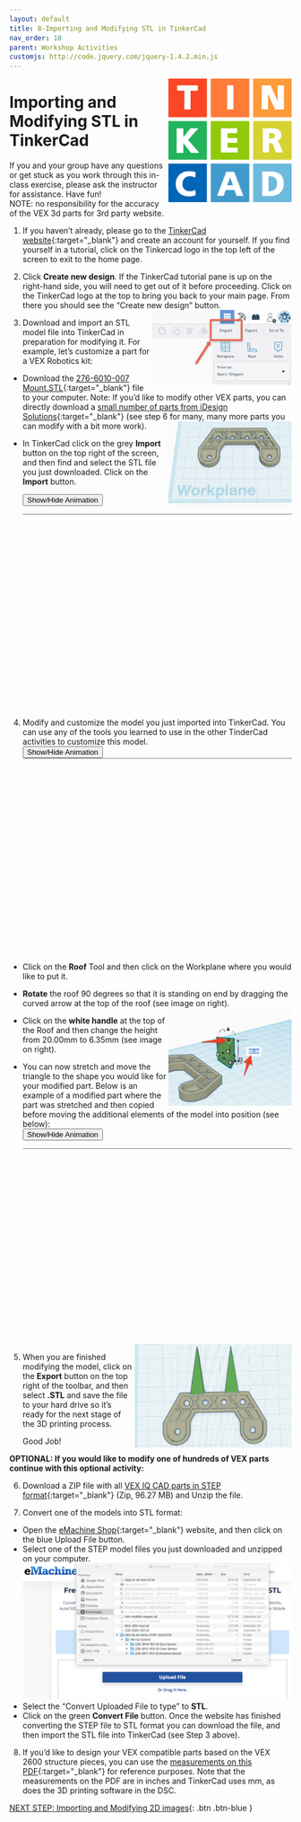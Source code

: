 ```yaml
---
layout: default
title: 8-Importing and Modifying STL in TinkerCad
nav_order: 10
parent: Workshop Activities
customjs: http://code.jquery.com/jquery-1.4.2.min.js
---
```

<img src="images/tinkercad-import-01.png" style="float:right;width:220px" alt="TinkerCad logo">

# Importing and Modifying STL in TinkerCad

If you and your group have any questions or get stuck as you work through this in-class exercise, please ask the instructor for assistance.  Have fun!<br>
NOTE: no responsibility for the accuracy of the VEX 3d parts for 3rd party website.

1. If you haven’t already, please go to the [TinkerCad website](http://tinkercad.com){:target="_blank"} and create an account for yourself.  If you find yourself in a tutorial, click on the Tinkercad logo in the top left of the screen to exit to the home page.

2. Click **Create new design**. If the TinkerCad tutorial pane is up on the right-hand side, you will need to get out of it before proceeding. Click on the TinkerCad logo at the top to bring you back to your main page. From there you should see the “Create new design” button. 
    <img src="images/tinkercad-import-02.png" style="float:right;width:250px" alt="Importing menu">

3. Download and import an STL model file into TinkerCad in preparation for modifying it. For example, let’s customize a part for a VEX Robotics kit:
- Download the [276-6010-007 Mount.STL](https://www.idesignsol.com/files/276-6010-007%20Mount.STL){:target="_blank"} file to your computer. 
Note: If you’d like to modify other VEX parts, you can directly download a [small number of parts from iDesign Solutions](https://www.idesignsol.com/index.php?route=blog/article&article_id=23){:target="_blank"} (see step 6 for many, many more parts you can modify with a bit more work).
    <img src="images/tinkercad-import-03.png" style="float:right;width:220px" alt="Example of object">
- In TinkerCad click on the grey **Import** button on the top right of the screen, and then find and select the STL file you just downloaded. Click on the **Import** button.

    <button onclick="toggle('gif1')">Show/Hide Animation</button>
    <div id="gif1">
    <img src="images/tinkercad-import-04.gif">
    </div>

4. Modify and customize the model you just imported into TinkerCad. You can use any of the tools you learned to use in the other TinderCad activities to customize this model.<br>
    <button onclick="toggle('gif2')">Show/Hide Animation</button>
    <div id="gif2">
    <img src="images/tinkercad-import-05.gif">
    </div>

 - Click on the **Roof** Tool and then click on the Workplane where you would like to put it.
 - **Rotate** the roof 90 degrees so that it is standing on end by dragging the curved arrow at the top of the roof (see image on right).<img src="images/tinkercad-import-06.png" style="float:right;width:220px" alt="white handles rotation">
 - Click on the **white handle** at the top of the Roof and then change the height from 20.00mm to 6.35mm (see image on right).
 - You can now stretch and move the triangle to the shape you would like for your modified part. Below is an example of a modified part where the part was stretched and then copied before moving the additional elements of the model into position (see below):<br>
    <button onclick="toggle('gif3')">Show/Hide Animation</button>
    <div id="gif3">
    <img src="images/tinkercad-import-07.gif">
    </div>

    <img src="images/tinkercad-import-08.png" style="float:right;width:280px" alt="final product">
5. When you are finished modifying the model, click on the **Export** button on the top right of the toolbar, and then select **.STL** and save the file to your hard drive so it’s ready for the next stage of the 3D printing process.

    Good Job!

**OPTIONAL: If you would like to modify one of hundreds of VEX parts continue with this optional activity:**

6. Download a ZIP file with all [VEX IQ CAD parts in STEP format](https://link.vex.com/cad/STEP/VEX-IQ-All-Parts-STEP){:target="_blank"} (Zip, 96.27 MB) and Unzip the file.

7. Convert one of the models into STL format:
- Open the [eMachine Shop](https://convert.emachineshop.com/){:target="_blank"} website, and then click on the blue Upload File button.
- Select one of the STEP model files you just downloaded and unzipped on your computer.
    ![Image uploading files](images/tinkercad-import-09.png)
- Select the “Convert Uploaded File to type” to **STL**.
- Click on the green **Convert File** button. Once the website has finished converting the STEP file to STL format you can download the file, and then import the STL file into TinkerCad (see Step 3 above).

8. If you’d like to design your VEX compatible parts based on the VEX 2600 structure pieces, you can use the [measurements on this PDF](https://content.vexrobotics.com/docs/276-2600-Structure-Pieces.pdf){:target="_blank"} for reference purposes. Note that the measurements on the PDF are in inches and TinkerCad uses mm, as does the 3D printing software in the DSC. 

<script>  

    function toggle(input) {
        var x = document.getElementById(input);
        if (x.style.display === "none") {
            x.style.display = "block";
        } else {
            x.style.display = "none";
        }
    }
</script>

[NEXT STEP: Importing and Modifying 2D images](9-Importing-2D.html){: .btn .btn-blue }
